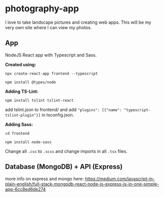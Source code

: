 # photography-app
I love to take landscape pictures and creating web apps.
This will be my very own site where I can view my photos.

## App
NodeJS React app with Typescript and Sass.

**Created using:**

`npx create-react-app frontend --typescript`

`npm install @types/node`

**Adding TS-Lint:**

`npm install tslint tslint-react`

add tslint.json to frontend/ and add `"plugins": [{"name": "typescript-tslint-plugin"}]` in tsconfig.json.

**Adding Sass:**

`cd frontend`

`npm install node-sass`

Change all `.css` to `.scss` and change imports in all `.tsx` files.

## Database (MongoDB) + API (Express)

more info on express and mongo here: https://medium.com/javascript-in-plain-english/full-stack-mongodb-react-node-js-express-js-in-one-simple-app-6cc8ed6de274

